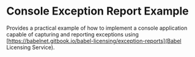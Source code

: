 # Console Exception Report Example
Provides a practical example of how to implement a console application capable of capturing and reporting exceptions using [https://babelnet.gitbook.io/babel-licensing/exception-reports](Babel Licensing Service).
